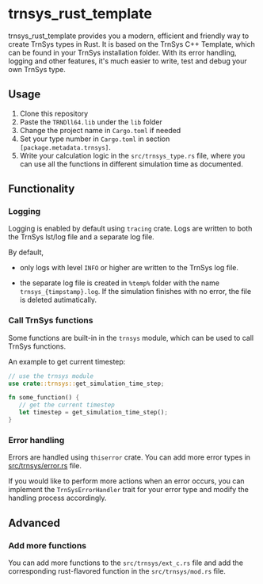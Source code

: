 
# trnsys_rust_template

trnsys_rust_template provides you a modern, efficient and friendly way to create TrnSys types in Rust.
It is based on the TrnSys C++ Template, which can be found in your TrnSys installation folder.
With its error handling, logging and other features, it's much easier to write, test and debug your own TrnSys type.
## Usage

1. Clone this repository
2. Paste the `TRNDll64.lib` under the `lib` folder
3. Change the project name in `Cargo.toml` if needed
4. Set your type number in `Cargo.toml` in section `[package.metadata.trnsys]`.
5. Write your calculation logic in the `src/trnsys_type.rs` file, where you can use all the functions in different
   simulation time as documented.

## Functionality

### Logging

Logging is enabled by default using `tracing` crate.
Logs are written to both the TrnSys lst/log file and a separate log file.

By default,

- only logs with level `INFO` or higher are written to the TrnSys log file.

- the separate log file is created in `%temp%` folder with the name `trnsys_{timpstamp}.log`. If the simulation finishes
  with no error, the file is deleted autimatically.

### Call TrnSys functions

Some functions are built-in in the `trnsys` module, which can be used to call TrnSys functions.

An example to get current timestep:

```rust
// use the trnsys module
use crate::trnsys::get_simulation_time_step;

fn some_function() {
   // get the current timestep
   let timestep = get_simulation_time_step();
}

```

### Error handling

Errors are handled using `thiserror` crate. You can add more error types in [src/trnsys/error.rs](src/trnsys/error.rs)
file.

If you would like to perform more actions when an error occurs, you can implement the `TrnSysErrorHandler` trait for
your error type and modify the handling process accordingly.

## Advanced

### Add more functions
You can add more functions to the `src/trnsys/ext_c.rs` file and add the corresponding rust-flavored function in the `src/trnsys/mod.rs` file.
